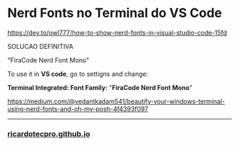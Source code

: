 # Nerd Fonts no Terminal do VS Code

https://dev.to/owl777/how-to-show-nerd-fonts-in-visual-studio-code-15fd


SOLUCAO DEFINITIVA




"FiraCode Nerd Font Mono" 

To use it in **VS code**, go to settigns and change:

**Terminal Integrated: Font Family:** "**FiraCode Nerd Font Mono**"


https://medium.com/@vedantkadam541/beautify-your-windows-terminal-using-nerd-fonts-and-oh-my-posh-4f4393f097



---

### [ricardotecpro.github.io](https://ricardotecpro.github.io/)
